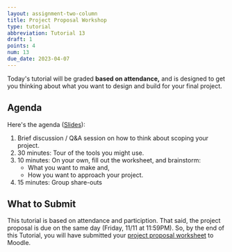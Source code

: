```yaml
---
layout: assignment-two-column
title: Project Proposal Workshop
type: tutorial
abbreviation: Tutorial 13
draft: 1
points: 4
num: 13
due_date: 2023-04-07
---
```


Today's tutorial will be graded **based on attendance,** and is designed to get you thinking about what you want to design and build for your final project. 

## Agenda
Here's the agenda (<a href="https://docs.google.com/presentation/d/1_FMIqwmtngLuFUTBohK7Jb_v2xCIXqGCJJMeajnf-VY/edit?usp=sharing" target="_blank">Slides</a>):

1. Brief discussion / Q&A session on how to think about scoping your project.
2. 30 minutes: Tour of the tools you might use.
3. 10 minutes: On your own, fill out the worksheet, and brainstorm:
    * What you want to make and,
    * How you want to approach your project.
4. 15 minutes: Group share-outs

## What to Submit
This tutorial is based on attendance and particiption. That said, the project proposal is due on the same day (Friday, 11/11 at 11:59PM). So, by the end of this Tutorial, you will have submitted your [project proposal worksheet](p2a) to Moodle.